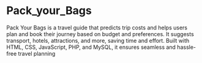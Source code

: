 # Pack_your_Bags
Pack Your Bags is a travel guide that predicts trip costs and helps users plan and book their journey based on budget and preferences. It suggests transport, hotels, attractions, and more, saving time and effort. Built with HTML, CSS, JavaScript, PHP, and MySQL, it ensures seamless and hassle-free travel planning
